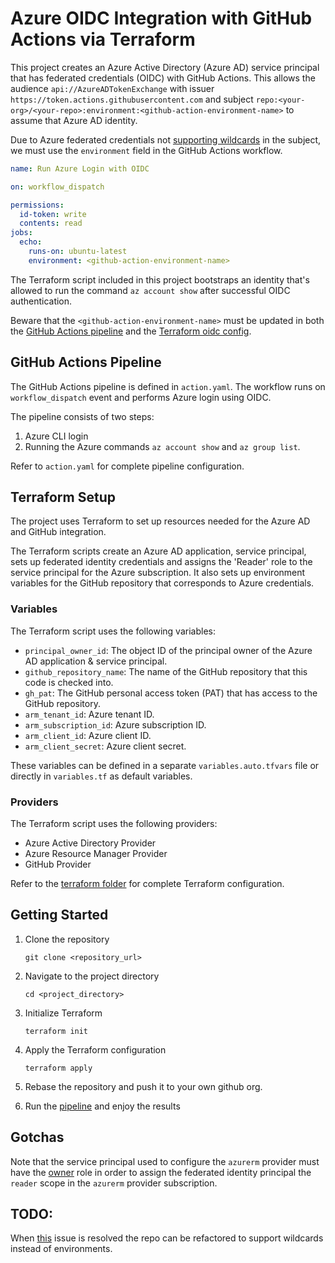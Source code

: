 # Azure OIDC Integration with GitHub Actions via Terraform

This project creates an Azure Active Directory (Azure AD) service principal that has federated credentials (OIDC) with GitHub Actions. This allows the audience `api://AzureADTokenExchange` with issuer `https://token.actions.githubusercontent.com` and subject `repo:<your-org>/<your-repo>:environment:<github-action-environment-name>` to assume that Azure AD identity.

Due to Azure federated credentials not [supporting wildcards](https://stackoverflow.com/questions/71051432/github-actions-azure-oidc-with-subject-value-for-any-branch) in the subject, we must use the `environment` field in the GitHub Actions workflow.

```yaml
name: Run Azure Login with OIDC

on: workflow_dispatch

permissions:
  id-token: write
  contents: read
jobs:
  echo:
    runs-on: ubuntu-latest
    environment: <github-action-environment-name>
```

The Terraform script included in this project bootstraps an identity that's allowed to run the command `az account show` after successful OIDC authentication.

Beware that the `<github-action-environment-name>` must be updated in both the [GitHub Actions pipeline](./.github/workflows/release.yaml) and the [Terraform oidc config](./terraform/azure-oidc.tf).

## GitHub Actions Pipeline

The GitHub Actions pipeline is defined in `action.yaml`. The workflow runs on `workflow_dispatch` event and performs Azure login using OIDC.

The pipeline consists of two steps:

1. Azure CLI login
2. Running the Azure commands `az account show` and `az group list`.

Refer to `action.yaml` for complete pipeline configuration.

## Terraform Setup

The project uses Terraform to set up resources needed for the Azure AD and GitHub integration.

The Terraform scripts create an Azure AD application, service principal, sets up federated identity credentials and assigns the 'Reader' role to the service principal for the Azure subscription. It also sets up environment variables for the GitHub repository that corresponds to Azure credentials.

### Variables

The Terraform script uses the following variables:

- `principal_owner_id`: The object ID of the principal owner of the Azure AD application & service principal.
- `github_repository_name`: The name of the GitHub repository that this code is checked into.
- `gh_pat`: The GitHub personal access token (PAT) that has access to the GitHub repository.
- `arm_tenant_id`: Azure tenant ID.
- `arm_subscription_id`: Azure subscription ID.
- `arm_client_id`: Azure client ID.
- `arm_client_secret`: Azure client secret.

These variables can be defined in a separate `variables.auto.tfvars` file or directly in `variables.tf` as default variables.

### Providers

The Terraform script uses the following providers:

- Azure Active Directory Provider
- Azure Resource Manager Provider
- GitHub Provider

Refer to the [terraform folder](./terraform/) for complete Terraform configuration.

## Getting Started

1. Clone the repository

   ```
   git clone <repository_url>
   ```

2. Navigate to the project directory

   ```
   cd <project_directory>
   ```

3. Initialize Terraform

   ```
   terraform init
   ```

4. Apply the Terraform configuration

   ```
   terraform apply
   ```

5. Rebase the repository and push it to your own github org.

6. Run the [pipeline](./.github/workflows/release.yaml) and enjoy the results

## Gotchas

Note that the service principal used to configure the `azurerm` provider must have the [owner](https://learn.microsoft.com/en-us/azure/role-based-access-control/built-in-roles#owner) role in order to assign the federated identity principal the `reader` scope in the `azurerm` provider subscription.


## TODO:

When [this](https://learn.microsoft.com/en-us/answers/questions/1160840/why-doesnt-app-registration-federated-credentials) issue is resolved the repo can be refactored to support wildcards instead of environments.